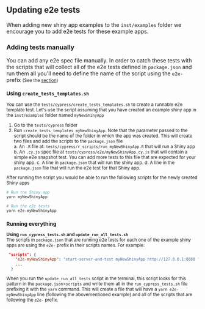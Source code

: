 ## Updating e2e tests
When adding new shiny app examples to the `inst/examples` folder we encourage you to add e2e tests for these example apps.

### Adding tests manually
You can add any e2e spec file manually. In order to catch these tests with the scripts that will collect all of the e2e tests defined in `package.json` and run them all you'll need to define the name of the script using the `e2e-` prefix <small>(See the [section](#running-everything))

### Using `create_tests_templates.sh`

You can use the `tests/cypress/create_tests_templates.sh` to create a runnable e2e template test.
Let's use the script assuming that you have created an example shiny app in the `inst/examples` folder named `myNewShinyApp`

1. Go to the `tests/cypress` folder
2. Run `create_tests_templates myNewShinyApp`. Note that the parameter passed to the script should be the name of the 
folder in which the app was created. This will create two files and add the scripts to the `package.json` file  
  a. An `.R` file at: `tests/cypress/r_scripts/run_myNewShinyApp.R` that will run a Shiny app
  b. An `.cy.js` spec file at `tests/cypress/e2e/myNewShinyApp.cy.js` that will contain a simple e2e snapshot test. You can 
add more tests to this file that are expected for your shiny app.
  c. A line in `package.json` that will run the shiny app.
  d. A line in the `package.json` file that will run the e2e test for that Shiny app.

After running the script you would be able to run the following scripts for the newly created Shiny apps
```bash
# Run the Shiny app
yarn myNewShinyApp

# Run the e2e tests
yarn e2e-myNewShinyApp
```

### Running everything
**Using `run_cypress_tests.sh` and `update_run_all_tests.sh`**  
The scripts in `package.json` that are running e2e tests for each one of the example shiny apps are using the `e2e-` prefix in their scripts names. For example:  
```json
 "scripts": {
    "e2e-myNewShinyApp": "start-server-and-test myNewShinyApp http://127.0.0.1:8888 'cypress run --spec \"cypress/e2e/myNewShinyApp.cy.js\" --record false'",
    ...
  }
```
When you run the `update_run_all_tests` script in the terminal, this script looks for this pattern in the `package.json`>`scripts` and write them all in the `run_cypress_tests.sh` file prefixing it with the `yarn` command. This will create a file that will have a `yarn e2e-myNewShinyApp` line (following the abovementioned example) and all of the scripts that are following the `e2e-` prefix.
